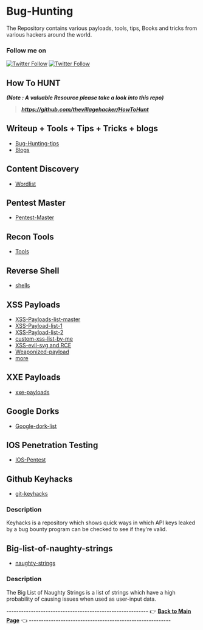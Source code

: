 # Bug-Hunting
The Repository contains various payloads, tools, tips, Books and tricks from various hackers around the world.
### Follow me on
[![Twitter Follow](https://img.shields.io/twitter/follow/thevillagehackr?style=social)](https://twitter.com/thevillagehackr) [![Twitter Follow](https://img.shields.io/twitter/follow/TVHSecurity?style=social)](https://twitter.com/intent/follow?screen_name=TVHSecurity)
## How To HUNT
***(Note : A valuable Resource please take a look into this repo)***
> ***https://github.com/thevillagehacker/HowToHunt***
## Writeup + Tools + Tips + Tricks + blogs
- [Bug-Hunting-tips](Writeups/Bug-Bounty-Tips/Tip-files)
- [Blogs](Writeups/Blogs)
## Content Discovery
- [Wordlist](Content-discovery)
## Pentest Master
- [Pentest-Master](Pentest-master)
## Recon Tools
- [Tools](Recon-tools)
## Reverse Shell
- [shells](Rev-shell)
## XSS Payloads
- [XSS-Payloads-list-master](XSS-payloads/xss-payload-list-master)
- [XSS-Payload-list-1](XSS-payloads/xss-payload-list-master/Intruder/xss-payload-part%201.txt)
- [XSS-Payload-list-2](XSS-payloads/xss-payload-list-master/Intruder/xss-payload-part%202.txt)
- [custom-xss-list-by-me](XSS-payloads/xss-custom-payload.md)
- [XSS-evil-svg and RCE](XSS-payloads/evilsvg-master)
- [Weaponized-payload](https://github.com/hakluke/weaponised-XSS-payloads)
- [more](XSS-payloads/AwesomeXSS-master/README.md)
## XXE Payloads
- [xxe-payloads](XXE-payloads)
## Google Dorks
- [Google-dork-list](Gdorks)
## IOS Penetration Testing
- [IOS-Pentest](https://github.com/thevillagehacker/Mobile-Penetration-testing/blob/master/IOS/Readme.md)
## Github Keyhacks
- [git-keyhacks](https://github.com/streaak/keyhacks)
### Description
Keyhacks is a repository which shows quick ways in which API keys leaked by a bug bounty program can be checked to see if they're valid.
## Big-list-of-naughty-strings
- [naughty-strings](https://github.com/minimaxir/big-list-of-naughty-strings)
### Description
The Big List of Naughty Strings is a list of strings which have a high probability of causing issues when used as user-input data.




---------------------------------------------------------- 👉 **[Back to Main Page](https://github.com/thevillagehacker/Bug-Hunting)** 👈 ----------------------------------------------------------
 
